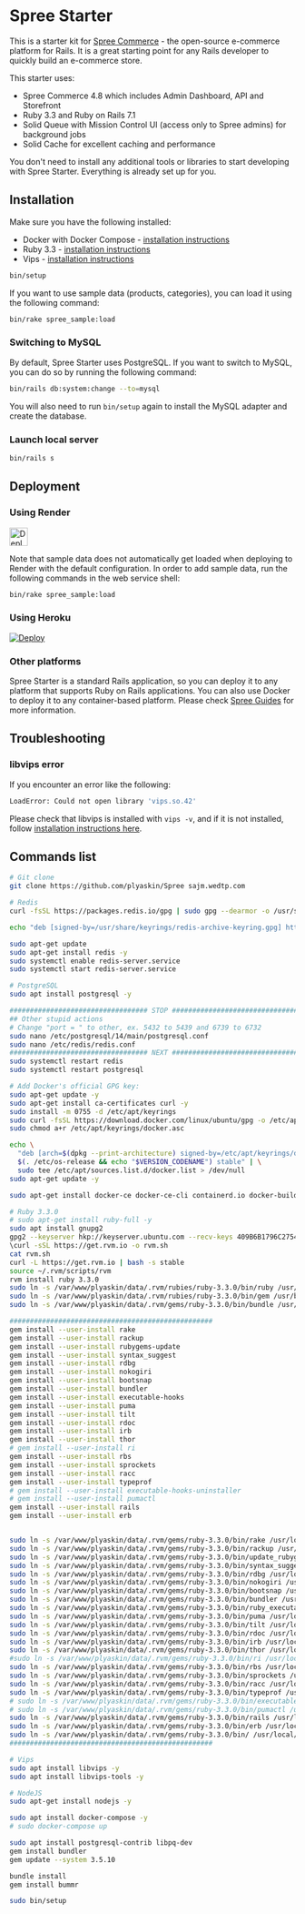 # Spree Starter

This is a starter kit for [Spree Commerce](https://spreecommerce.org) - the open-source e-commerce platform for Rails. It is a great starting point for any Rails developer to quickly build an e-commerce store.

This starter uses:

* Spree Commerce 4.8 which includes Admin Dashboard, API and Storefront
* Ruby 3.3 and Ruby on Rails 7.1
* Solid Queue with Mission Control UI (access only to Spree admins) for background jobs
* Solid Cache for excellent caching and performance

You don't need to install any additional tools or libraries to start developing with Spree Starter. Everything is already set up for you.

## Installation

Make sure you have the following installed:
* Docker with Docker Compose - [installation instructions](https://docs.docker.com/get-docker/)
* Ruby 3.3 - [installation instructions](https://www.ruby-lang.org/en/documentation/installation/)
* Vips - [installation instructions](https://libvips.github.io/libvips/install.html)

```bash
bin/setup
```

If you want to use sample data (products, categories), you can load it using the following command:

```bash
bin/rake spree_sample:load
```

### Switching to MySQL

By default, Spree Starter uses PostgreSQL. If you want to switch to MySQL, you can do so by running the following command:

```bash
bin/rails db:system:change --to=mysql
```

You will also need to run `bin/setup` again to install the MySQL adapter and create the database.

### Launch local server

```bash
bin/rails s
```

## Deployment

### Using Render

<a href="https://render.com/deploy?repo=https://github.com/spree/spree_starter/tree/main">
  <img src="https://render.com/images/deploy-to-render-button.svg" alt="Deploy to Render" height=32>
</a>

Note that sample data does not automatically get loaded when deploying to Render with the default configuration. In order to add sample data, run the following commands in the web service shell:

```bash
bin/rake spree_sample:load
```

### Using Heroku

[![Deploy](https://www.herokucdn.com/deploy/button.svg)](https://heroku.com/deploy)

### Other platforms

Spree Starter is a standard Rails application, so you can deploy it to any platform that supports Ruby on Rails applications. You can also use Docker to deploy it to any container-based platform. Please check [Spree Guides](https://guides.spreecommerce.org/developer/deployment.html) for more information.

## Troubleshooting

### libvips error

If you encounter an error like the following:

```bash
LoadError: Could not open library 'vips.so.42'
```

Please check that libvips is installed with `vips -v`, and if it is not installed, follow [installation instructions here](https://www.libvips.org/install.html).

## Commands list
```bash
# Git clone
git clone https://github.com/plyaskin/Spree sajm.wedtp.com

# Redis
curl -fsSL https://packages.redis.io/gpg | sudo gpg --dearmor -o /usr/share/keyrings/redis-archive-keyring.gpg

echo "deb [signed-by=/usr/share/keyrings/redis-archive-keyring.gpg] https://packages.redis.io/deb $(lsb_release -cs) main" | sudo tee /etc/apt/sources.list.d/redis.list

sudo apt-get update
sudo apt-get install redis -y
sudo systemctl enable redis-server.service
sudo systemctl start redis-server.service

# PostgreSQL
sudo apt install postgresql -y

################################## STOP ##################################
## Other stupid actions
# Change "port = " to other, ex. 5432 to 5439 and 6739 to 6732
sudo nano /etc/postgresql/14/main/postgresql.conf
sudo nano /etc/redis/redis.conf
################################## NEXT ##################################
sudo systemctl restart redis
sudo systemctl restart postgresql

# Add Docker's official GPG key:
sudo apt-get update -y
sudo apt-get install ca-certificates curl -y
sudo install -m 0755 -d /etc/apt/keyrings
sudo curl -fsSL https://download.docker.com/linux/ubuntu/gpg -o /etc/apt/keyrings/docker.asc
sudo chmod a+r /etc/apt/keyrings/docker.asc

echo \
  "deb [arch=$(dpkg --print-architecture) signed-by=/etc/apt/keyrings/docker.asc] https://download.docker.com/linux/ubuntu \
  $(. /etc/os-release && echo "$VERSION_CODENAME") stable" | \
  sudo tee /etc/apt/sources.list.d/docker.list > /dev/null
sudo apt-get update -y

sudo apt-get install docker-ce docker-ce-cli containerd.io docker-buildx-plugin docker-compose-plugin -y

# Ruby 3.3.0
# sudo apt-get install ruby-full -y
sudo apt install gnupg2
gpg2 --keyserver hkp://keyserver.ubuntu.com --recv-keys 409B6B1796C275462A1703113804BB82D39DC0E3 7D2BAF1CF37B13E2069D6956105BD0E739499BDB
\curl -sSL https://get.rvm.io -o rvm.sh
cat rvm.sh
curl -L https://get.rvm.io | bash -s stable
source ~/.rvm/scripts/rvm
rvm install ruby 3.3.0
sudo ln -s /var/www/plyaskin/data/.rvm/rubies/ruby-3.3.0/bin/ruby /usr/bin/ruby
sudo ln -s /var/www/plyaskin/data/.rvm/rubies/ruby-3.3.0/bin/gem /usr/bin/gem
sudo ln -s /var/www/plyaskin/data/.rvm/gems/ruby-3.3.0/bin/bundle /usr/local/bin/bundle

##################################################
gem install --user-install rake
gem install --user-install rackup
gem install --user-install rubygems-update
gem install --user-install syntax_suggest
gem install --user-install rdbg
gem install --user-install nokogiri
gem install --user-install bootsnap
gem install --user-install bundler
gem install --user-install executable-hooks
gem install --user-install puma
gem install --user-install tilt
gem install --user-install rdoc
gem install --user-install irb
gem install --user-install thor
# gem install --user-install ri
gem install --user-install rbs
gem install --user-install sprockets
gem install --user-install racc
gem install --user-install typeprof
# gem install --user-install executable-hooks-uninstaller
# gem install --user-install pumactl
gem install --user-install rails
gem install --user-install erb


sudo ln -s /var/www/plyaskin/data/.rvm/gems/ruby-3.3.0/bin/rake /usr/local/bin/rake
sudo ln -s /var/www/plyaskin/data/.rvm/gems/ruby-3.3.0/bin/rackup /usr/local/bin/rackup
sudo ln -s /var/www/plyaskin/data/.rvm/gems/ruby-3.3.0/bin/update_rubygems /usr/local/bin/update_rubygems
sudo ln -s /var/www/plyaskin/data/.rvm/gems/ruby-3.3.0/bin/syntax_suggest /usr/local/bin/syntax_suggest
sudo ln -s /var/www/plyaskin/data/.rvm/gems/ruby-3.3.0/bin/rdbg /usr/local/bin/rdbg
sudo ln -s /var/www/plyaskin/data/.rvm/gems/ruby-3.3.0/bin/nokogiri /usr/local/bin/nokogiri
sudo ln -s /var/www/plyaskin/data/.rvm/gems/ruby-3.3.0/bin/bootsnap /usr/local/bin/bootsnap
sudo ln -s /var/www/plyaskin/data/.rvm/gems/ruby-3.3.0/bin/bundler /usr/local/bin/bundler
sudo ln -s /var/www/plyaskin/data/.rvm/gems/ruby-3.3.0/bin/ruby_executable_hooks /usr/local/bin/ruby_executable_hooks
sudo ln -s /var/www/plyaskin/data/.rvm/gems/ruby-3.3.0/bin/puma /usr/local/bin/puma
sudo ln -s /var/www/plyaskin/data/.rvm/gems/ruby-3.3.0/bin/tilt /usr/local/bin/tilt
sudo ln -s /var/www/plyaskin/data/.rvm/gems/ruby-3.3.0/bin/rdoc /usr/local/bin/rdoc
sudo ln -s /var/www/plyaskin/data/.rvm/gems/ruby-3.3.0/bin/irb /usr/local/bin/irb
sudo ln -s /var/www/plyaskin/data/.rvm/gems/ruby-3.3.0/bin/thor /usr/local/bin/thor
#sudo ln -s /var/www/plyaskin/data/.rvm/gems/ruby-3.3.0/bin/ri /usr/local/bin/ri
sudo ln -s /var/www/plyaskin/data/.rvm/gems/ruby-3.3.0/bin/rbs /usr/local/bin/rbs
sudo ln -s /var/www/plyaskin/data/.rvm/gems/ruby-3.3.0/bin/sprockets /usr/local/bin/sprockets
sudo ln -s /var/www/plyaskin/data/.rvm/gems/ruby-3.3.0/bin/racc /usr/local/bin/racc
sudo ln -s /var/www/plyaskin/data/.rvm/gems/ruby-3.3.0/bin/typeprof /usr/local/bin/typeprof
# sudo ln -s /var/www/plyaskin/data/.rvm/gems/ruby-3.3.0/bin/executable-hooks-uninstaller /usr/local/bin/executable-hooks-uninstaller
# sudo ln -s /var/www/plyaskin/data/.rvm/gems/ruby-3.3.0/bin/pumactl /usr/local/bin/pumactl
sudo ln -s /var/www/plyaskin/data/.rvm/gems/ruby-3.3.0/bin/rails /usr/local/bin/rails
sudo ln -s /var/www/plyaskin/data/.rvm/gems/ruby-3.3.0/bin/erb /usr/local/bin/erb
sudo ln -s /var/www/plyaskin/data/.rvm/gems/ruby-3.3.0/bin/ /usr/local/bin/
##################################################

# Vips
sudo apt install libvips -y
sudo apt install libvips-tools -y

# NodeJS
sudo apt-get install nodejs -y

sudo apt install docker-compose -y
# sudo docker-compose up

sudo apt install postgresql-contrib libpq-dev
gem install bundler
gem update --system 3.5.10

bundle install
gem install bummr

sudo bin/setup
```
